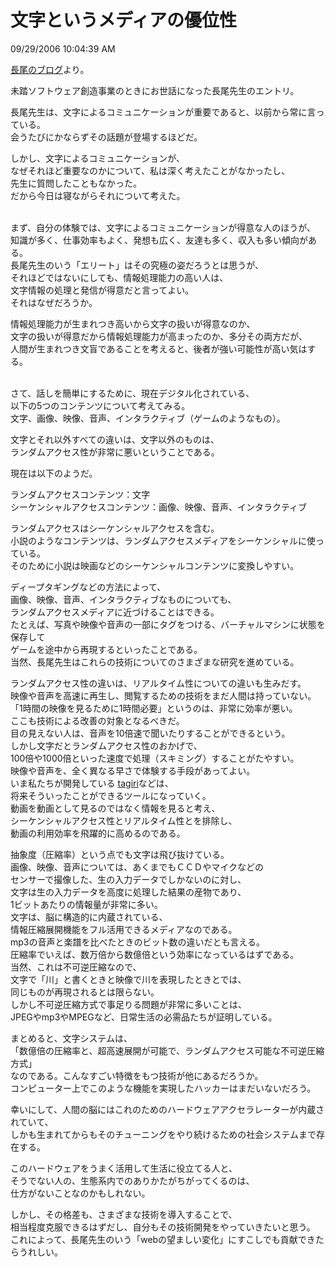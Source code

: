 文字というメディアの優位性
====
09/29/2006 10:04:39 AM


<p><a href="http://blog.nagao.nuie.nagoya-u.ac.jp/nagao/archives/2006/09/web_1.html">長尾のブログ</a>より。</p>

<p>未踏ソフトウェア創造事業のときにお世話になった長尾先生のエントリ。</p>

<p>長尾先生は、文字によるコミュニケーションが重要であると、以前から常に言っている。<br />
会うたびにかならずその話題が登場するほどだ。</p>

<p>しかし、文字によるコミュニケーションが、<br />
なぜそれほど重要なのかについて、私は深く考えたことがなかったし、<br />
先生に質問したこともなかった。<br />
だから今日は寝ながらそれについて考えた。</p>

<p><br />
まず、自分の体験では、文字によるコミュニケーションが得意な人のほうが、<br />
知識が多く、仕事効率もよく、発想も広く、友達も多く、収入も多い傾向がある。<br />
長尾先生のいう「エリート」はその究極の姿だろうとは思うが、<br />
それほどではないにしても、情報処理能力の高い人は、<br />
文字情報の処理と発信が得意だと言ってよい。<br />
それはなぜだろうか。</p>

<p>情報処理能力が生まれつき高いから文字の扱いが得意なのか、<br />
文字の扱いが得意だから情報処理能力が高まったのか、多分その両方だが、<br />
人間が生まれつき文盲であることを考えると、後者が強い可能性が高い気はする。</p>

<p><br />
さて、話しを簡単にするために、現在デジタル化されている、<br />
以下の5つのコンテンツについて考えてみる。<br />
文字、画像、映像、音声、インタラクティブ（ゲームのようなもの）。</p>

<p>文字とそれ以外すべての違いは、文字以外のものは、<br />
ランダムアクセス性が非常に悪いということである。</p>

<p>現在は以下のようだ。</p>

<p>ランダムアクセスコンテンツ：文字<br />
シーケンシャルアクセスコンテンツ：画像、映像、音声、インタラクティブ</p>

<p>ランダムアクセスはシーケンシャルアクセスを含む。<br />
小説のようなコンテンツは、ランダムアクセスメディアをシーケンシャルに使っている。<br />
そのために小説は映画などのシーケンシャルコンテンツに変換しやすい。</p>

<p>ディープタギングなどの方法によって、<br />
画像、映像、音声、インタラクティブなものについても、<br />
ランダムアクセスメディアに近づけることはできる。<br />
たとえば、写真や映像や音声の一部にタグをつける、バーチャルマシンに状態を保存して<br />
ゲームを途中から再現するといったことである。<br />
当然、長尾先生はこれらの技術についてのさまざまな研究を進めている。</p>

<p>ランダムアクセス性の違いは、リアルタイム性についての違いも生みだす。<br />
映像や音声を高速に再生し、閲覧するための技術をまだ人間は持っていない。<br />
「1時間の映像を見るために1時間必要」というのは、非常に効率が悪い。<br />
ここも技術による改善の対象となるべきだ。<br />
目の見えない人は、音声を10倍速で聞いたりすることができるという。<br />
しかし文字だとランダムアクセス性のおかげで、<br />
100倍や1000倍といった速度で処理（スキミング）することがたやすい。<br />
映像や音声を、全く異なる早さで体験する手段があってよい。<br />
いま私たちが開発している <a href="http://tagiri.jp/">tagiri</a>などは、<br />
将来そういったことができるツールになっていく。<br />
動画を動画として見るのではなく情報を見ると考え、<br />
シーケンシャルアクセス性とリアルタイム性とを排除し、<br />
動画の利用効率を飛躍的に高めるのである。</p>

<p>抽象度（圧縮率）という点でも文字は飛び抜けている。<br />
画像、映像、音声については、あくまでもＣＣＤやマイクなどの<br />
センサーで撮像した、生の入力データでしかないのに対し、<br />
文字は生の入力データを高度に処理した結果の産物であり、<br />
1ビットあたりの情報量が非常に多い。<br />
文字は、脳に構造的に内蔵されている、<br />
情報圧縮展開機能をフル活用できるメディアなのである。<br />
mp3の音声と楽譜を比べたときのビット数の違いだとも言える。<br />
圧縮率でいえば、数万倍から数億倍という効率になっているはずである。<br />
当然、これは不可逆圧縮なので、<br />
文字で「川」と書くときと映像で川を表現したときとでは、<br />
同じものが再現されるとは限らない。<br />
しかし不可逆圧縮方式で事足りる問題が非常に多いことは、<br />
JPEGやmp3やMPEGなど、日常生活の必需品たちが証明している。</p>

<p>まとめると、文字システムは、<br />
「数億倍の圧縮率と、超高速展開が可能で、ランダムアクセス可能な不可逆圧縮方式」<br />
なのである。こんなすごい特徴をもつ技術が他にあるだろうか。<br />
コンピューター上でこのような機能を実現したハッカーはまだいないだろう。</p>

<p>幸いにして、人間の脳にはこれのためのハードウェアアクセラレーターが内蔵されていて、<br />
しかも生まれてからもそのチューニングをやり続けるための社会システムまで存在する。</p>

<p>このハードウェアをうまく活用して生活に役立てる人と、<br />
そうでない人の、生態系内でのありかたがちがってくるのは、<br />
仕方がないことなのかもしれない。</p>

<p>しかし、その格差も、さまざまな技術を導入することで、<br />
相当程度克服できるはずだし、自分もその技術開発をやっていきたいと思う。<br />
これによって、長尾先生のいう「webの望ましい変化」にすこしでも貢献できたらうれしい。<br />
</p>
